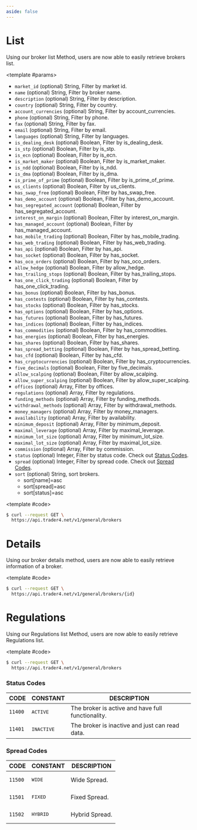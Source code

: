 ```yaml
---
aside: false
---
```


<!--@include: ../partials/libraries.md-->

<CodeBox lang="Restful" method="GET" endpoint="/v1/general/brokers">

# List

Using our broker list Method, users are now able to easily retrieve brokers list.

<!--@include: /partials/authorization.md-->

<template #params>

- `market_id` (optional) <span>String</span>, Filter by market id.
- `name` (optional) <span>String</span>, Filter by broker name.
- `description` (optional) <span>String</span>, Filter by description.
- `country` (optional) <span>String</span>, Filter by country.
- `account_currencies` (optional) <span>String</span>, Filter by account_currencies.
- `phone` (optional) <span>String</span>, Filter by phone.
- `fax` (optional) <span>String</span>, Filter by fax.
- `email` (optional) <span>String</span>, Filter by email.
- `languages` (optional) <span>String</span>, Filter by languages.
- `is_dealing_desk` (optional) <span>Boolean</span>, Filter by is_dealing_desk.
- `is_stp` (optional) <span>Boolean</span>, Filter by is_stp.
- `is_ecn` (optional) <span>Boolean</span>, Filter by is_ecn.
- `is_market_maker` (optional) <span>Boolean</span>, Filter by is_market_maker.
- `is_ndd` (optional) <span>Boolean</span>, Filter by is_ndd.
- `is_dma` (optional) <span>Boolean</span>, Filter by is_dma.
- `is_prime_of_prime` (optional) <span>Boolean</span>, Filter by is_prime_of_prime.
- `us_clients` (optional) <span>Boolean</span>, Filter by us_clients.
- `has_swap_free` (optional) <span>Boolean</span>, Filter by has_swap_free.
- `has_demo_account` (optional) <span>Boolean</span>, Filter by has_demo_account.
- `has_segregated_account` (optional) <span>Boolean</span>, Filter by has_segregated_account.
- `interest_on_margin` (optional) <span>Boolean</span>, Filter by interest_on_margin.
- `has_managed_account` (optional) <span>Boolean</span>, Filter by has_managed_account.
- `has_mobile_trading` (optional) <span>Boolean</span>, Filter by has_mobile_trading.
- `has_web_trading` (optional) <span>Boolean</span>, Filter by has_web_trading.
- `has_api` (optional) <span>Boolean</span>, Filter by has_api.
- `has_socket` (optional) <span>Boolean</span>, Filter by has_socket.
- `has_oco_orders` (optional) <span>Boolean</span>, Filter by has_oco_orders.
- `allow_hedge` (optional) <span>Boolean</span>, Filter by allow_hedge.
- `has_trailing_stops` (optional) <span>Boolean</span>, Filter by has_trailing_stops.
- `has_one_click_trading` (optional) <span>Boolean</span>, Filter by has_one_click_trading.
- `has_bonus` (optional) <span>Boolean</span>, Filter by has_bonus.
- `has_contests` (optional) <span>Boolean</span>, Filter by has_contests.
- `has_stocks` (optional) <span>Boolean</span>, Filter by has_stocks.
- `has_options` (optional) <span>Boolean</span>, Filter by has_options.
- `has_futures` (optional) <span>Boolean</span>, Filter by has_futures.
- `has_indices` (optional) <span>Boolean</span>, Filter by has_indices.
- `has_commodities` (optional) <span>Boolean</span>, Filter by has_commodities.
- `has_energies` (optional) <span>Boolean</span>, Filter by has_energies.
- `has_shares` (optional) <span>Boolean</span>, Filter by has_shares.
- `has_spread_betting` (optional) <span>Boolean</span>, Filter by has_spread_betting.
- `has_cfd` (optional) <span>Boolean</span>, Filter by has_cfd.
- `has_cryptocurrencies` (optional) <span>Boolean</span>, Filter by has_cryptocurrencies.
- `five_decimals` (optional) <span>Boolean</span>, Filter by five_decimals.
- `allow_scalping` (optional) <span>Boolean</span>, Filter by allow_scalping.
- `allow_super_scalping` (optional) <span>Boolean</span>, Filter by allow_super_scalping.
- `offices` (optional) <span>Array</span>, Filter by offices.
- `regulations` (optional) <span>Array</span>, Filter by regulations.
- `funding_methods` (optional) <span>Array</span>, Filter by funding_methods.
- `withdrawal_methods` (optional) <span>Array</span>, Filter by withdrawal_methods.
- `money_managers` (optional) <span>Array</span>, Filter by money_managers.
- `availability` (optional) <span>Array</span>, Filter by availability.
- `minimum_deposit` (optional) <span>Array</span>, Filter by minimum_deposit.
- `maximal_leverage` (optional) <span>Array</span>, Filter by maximal_leverage.
- `minimum_lot_size` (optional) <span>Array</span>, Filter by minimum_lot_size.
- `maximal_lot_size` (optional) <span>Array</span>, Filter by maximal_lot_size.
- `commission` (optional) <span>Array</span>, Filter by commission.
- `status` (optional) <span>Integer</span>, Filter by status code. Check out [Status Codes](#status-codes).
- `spread` (optional) <span>Integer</span>, Filter by spread code. Check out [Spread Codes](#spread-codes).
- `sort` (optional) <span>String</span>, sort brokers.
    - sort[name]=asc
    - sort[spread]=asc
    - sort[status]=asc

</template>

<template #code>

```bash
$ curl --request GET \
  https://api.trader4.net/v1/general/brokers
```

</template>

</CodeBox>

<Response jfile="v1/broker/list" >
<template #result>

- `id` <span>String</span> ID of broker.
- `market_id` <span>String</span>, market id.
- `name` <span>String</span> Name of broker.
- `logo` <span>String</span> logo.
- `website` <span>String</span> website.
- `description` <span>String</span>, description.
- `country` <span>String</span>, country.
- `account_currencies` <span>String</span>, account_currencies.
- `phone` <span>String</span>, phone.
- `fax` <span>String</span>, fax.
- `email` <span>String</span>, email.
- `languages` <span>String</span>, languages.
- `is_dealing_desk` <span>Boolean</span>, is_dealing_desk.
- `is_stp` <span>Boolean</span>, is_stp.
- `is_ecn` <span>Boolean</span>, is_ecn.
- `is_market_maker` <span>Boolean</span>, is_market_maker.
- `is_ndd` <span>Boolean</span>, is_ndd.
- `is_dma` <span>Boolean</span>, is_dma.
- `is_prime_of_prime` <span>Boolean</span>, is_prime_of_prime.
- `us_clients` <span>Boolean</span>, us_clients.
- `has_swap_free` <span>Boolean</span>, has_swap_free.
- `has_demo_account` <span>Boolean</span>, has_demo_account.
- `has_segregated_account` <span>Boolean</span>, has_segregated_account.
- `interest_on_margin` <span>Boolean</span>, interest_on_margin.
- `has_managed_account` <span>Boolean</span>, has_managed_account.
- `has_mobile_trading` <span>Boolean</span>, has_mobile_trading.
- `has_web_trading` <span>Boolean</span>, has_web_trading.
- `has_api` <span>Boolean</span>, has_api.
- `has_socket` <span>Boolean</span>, has_socket.
- `has_oco_orders` <span>Boolean</span>, has_oco_orders.
- `allow_hedge` <span>Boolean</span>, allow_hedge.
- `has_trailing_stops` <span>Boolean</span>, has_trailing_stops.
- `has_one_click_trading` <span>Boolean</span>, has_one_click_trading.
- `has_bonus` <span>Boolean</span>, has_bonus.
- `has_contests` <span>Boolean</span>, has_contests.
- `has_stocks` <span>Boolean</span>, has_stocks.
- `has_options` <span>Boolean</span>, has_options.
- `has_futures` <span>Boolean</span>, has_futures.
- `has_indices` <span>Boolean</span>, has_indices.
- `has_commodities` <span>Boolean</span>, has_commodities.
- `has_energies` <span>Boolean</span>, has_energies.
- `has_shares` <span>Boolean</span>, has_shares.
- `has_spread_betting` <span>Boolean</span>, has_spread_betting.
- `has_cfd` <span>Boolean</span>, has_cfd.
- `has_cryptocurrencies` <span>Boolean</span>, has_cryptocurrencies.
- `five_decimals` <span>Boolean</span>, five_decimals.
- `allow_scalping` <span>Boolean</span>, allow_scalping.
- `allow_super_scalping` <span>Boolean</span>, allow_super_scalping.
- `offices` <span>Array of JSON Objects</span>, offices.
- `regulations` <span>Array of Strings</span>, regulations.
- `funding_methods` <span>Array of JSON Objects</span>, funding_methods.
- `withdrawal_methods` <span>Array of JSON Objects</span>, withdrawal_methods.
- `money_managers` <span>Array of JSON Objects</span>, money_managers.
- `availability` <span>Array of JSON Objects</span>, availability.
- `minimum_deposit` <span>Array of JSON Objects</span>, minimum_deposit.
- `maximal_leverage` <span>Array of JSON Objects</span>, maximal_leverage.
- `minimum_lot_size` <span>Array of JSON Objects</span>, minimum_lot_size.
- `maximal_lot_size` <span>Array of JSON Objects</span>, maximal_lot_size.
- `commission` <span>Array of JSON Objects</span>, commission.
- `status` <span>Integer</span>, status code. Check out [Status Codes](#status-codes).
- `spread` <span>Integer</span>, spread code. Check out [Spread Codes](#spread-codes).

</template>
</Response>


<CodeBox lang="Restful" method="GET" endpoint="/v1/general/brokers/{id}">

# Details

Using our broker details method, users are now able to easily retrieve information of a broker.

<!--@include: /partials/authorization.md-->

<template #code>

```bash
$ curl --request GET \
  https://api.trader4.net/v1/general/brokers/{id}
```

</template>

</CodeBox>

<Response jfile="v1/broker/read" >
<template #result>

- `id` <span>String</span> ID of broker.
- `market_id` <span>String</span>, market id.
- `name` <span>String</span> Name of broker.
- `logo` <span>String</span> logo.
- `website` <span>String</span> website.
- `description` <span>String</span>, description.
- `country` <span>String</span>, country.
- `account_currencies` <span>String</span>, account_currencies.
- `phone` <span>String</span>, phone.
- `fax` <span>String</span>, fax.
- `email` <span>String</span>, email.
- `languages` <span>String</span>, languages.
- `is_dealing_desk` <span>Boolean</span>, is_dealing_desk.
- `is_stp` <span>Boolean</span>, is_stp.
- `is_ecn` <span>Boolean</span>, is_ecn.
- `is_market_maker` <span>Boolean</span>, is_market_maker.
- `is_ndd` <span>Boolean</span>, is_ndd.
- `is_dma` <span>Boolean</span>, is_dma.
- `is_prime_of_prime` <span>Boolean</span>, is_prime_of_prime.
- `us_clients` <span>Boolean</span>, us_clients.
- `has_swap_free` <span>Boolean</span>, has_swap_free.
- `has_demo_account` <span>Boolean</span>, has_demo_account.
- `has_segregated_account` <span>Boolean</span>, has_segregated_account.
- `interest_on_margin` <span>Boolean</span>, interest_on_margin.
- `has_managed_account` <span>Boolean</span>, has_managed_account.
- `has_mobile_trading` <span>Boolean</span>, has_mobile_trading.
- `has_web_trading` <span>Boolean</span>, has_web_trading.
- `has_api` <span>Boolean</span>, has_api.
- `has_socket` <span>Boolean</span>, has_socket.
- `has_oco_orders` <span>Boolean</span>, has_oco_orders.
- `allow_hedge` <span>Boolean</span>, allow_hedge.
- `has_trailing_stops` <span>Boolean</span>, has_trailing_stops.
- `has_one_click_trading` <span>Boolean</span>, has_one_click_trading.
- `has_bonus` <span>Boolean</span>, has_bonus.
- `has_contests` <span>Boolean</span>, has_contests.
- `has_stocks` <span>Boolean</span>, has_stocks.
- `has_options` <span>Boolean</span>, has_options.
- `has_futures` <span>Boolean</span>, has_futures.
- `has_indices` <span>Boolean</span>, has_indices.
- `has_commodities` <span>Boolean</span>, has_commodities.
- `has_energies` <span>Boolean</span>, has_energies.
- `has_shares` <span>Boolean</span>, has_shares.
- `has_spread_betting` <span>Boolean</span>, has_spread_betting.
- `has_cfd` <span>Boolean</span>, has_cfd.
- `has_cryptocurrencies` <span>Boolean</span>, has_cryptocurrencies.
- `five_decimals` <span>Boolean</span>, five_decimals.
- `allow_scalping` <span>Boolean</span>, allow_scalping.
- `allow_super_scalping` <span>Boolean</span>, allow_super_scalping.
- `offices` <span>Array of JSON Objects</span>, offices.
- `regulations` <span>Array of Strings</span>, regulations.
- `funding_methods` <span>Array of JSON Objects</span>, funding_methods.
- `withdrawal_methods` <span>Array of JSON Objects</span>, withdrawal_methods.
- `money_managers` <span>Array of JSON Objects</span>, money_managers.
- `availability` <span>Array of JSON Objects</span>, availability.
- `minimum_deposit` <span>Array of JSON Objects</span>, minimum_deposit.
- `maximal_leverage` <span>Array of JSON Objects</span>, maximal_leverage.
- `minimum_lot_size` <span>Array of JSON Objects</span>, minimum_lot_size.
- `maximal_lot_size` <span>Array of JSON Objects</span>, maximal_lot_size.
- `commission` <span>Array of JSON Objects</span>, commission.
- `status` <span>Integer</span>, status code. Check out [Status Codes](#status-codes).
- `spread` <span>Integer</span>, spread code. Check out [Spread Codes](#spread-codes).

</template>
</Response>

<CodeBox lang="Restful" method="GET" endpoint="/v1/general/brokers">

# Regulations

Using our Regulations list Method, users are now able to easily retrieve Regulations list.

<!--@include: /partials/authorization.md-->

<template #code>

```bash
$ curl --request GET \
  https://api.trader4.net/v1/general/brokers
```

</template>

</CodeBox>

<Response jfile="v1/broker/regulations" >
<template #result>

</template>
</Response>


### Status Codes
| CODE               | CONSTANT            | DESCRIPTION                                       |
|--------------------|---------------------|---------------------------------------------------|
| <code>11400</code> | <pre>ACTIVE</pre>   | The broker is active and have full functionality. |
| <code>11401</code> | <pre>INACTIVE</pre> | The broker is inactive and just can read data.    |

### Spread Codes
| CODE               | CONSTANT            | DESCRIPTION                                       |
|--------------------|---------------------|---------------------------------------------------|
| <code>11500</code> | <pre>WIDE</pre>     | Wide Spread.                                      |
| <code>11501</code> | <pre>FIXED</pre>    | Fixed Spread.                                     |
| <code>11502</code> | <pre>HYBRID</pre>   | Hybrid Spread.                                    |
